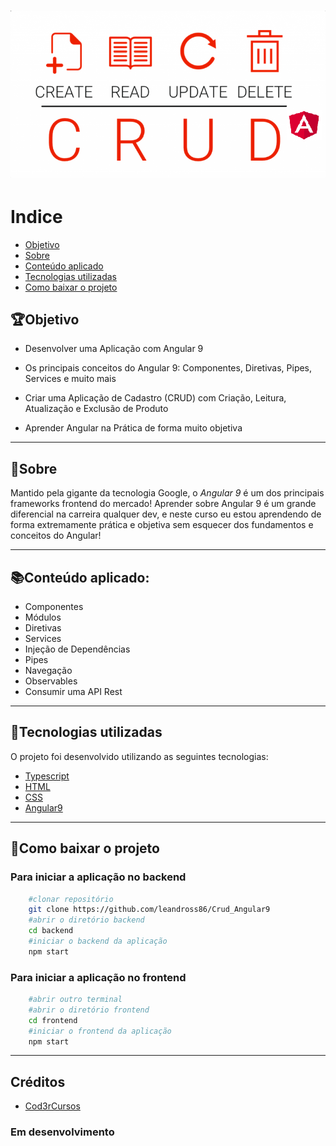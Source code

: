  <h1 align = "center">
    <img src="frontend/src/assets/img/crud_angular.png">
 </h1>


# Indice
- [Objetivo](#Objetivo)
- [Sobre](#sobre)
- [Conteúdo aplicado](#Conteúdo-aplicado)
- [Tecnologias utilizadas](#Tecnologias-utilizadas)
- [Como baixar o projeto](#Como-baixar-o-projeto)

## 🏆Objetivo

- Desenvolver uma Aplicação com Angular 9

* Os principais conceitos do Angular 9: Componentes, Diretivas, Pipes, Services e muito mais

* Criar uma Aplicação de Cadastro (CRUD) com Criação, Leitura, Atualização e Exclusão de Produto

* Aprender Angular na Prática de forma muito objetiva

---

## 📝Sobre

Mantido pela gigante da tecnologia Google, o *Angular 9* é um dos principais frameworks frontend do mercado! Aprender sobre Angular 9 é um grande diferencial na carreira qualquer dev, e neste curso eu estou aprendendo de forma extremamente prática e objetiva sem esquecer dos fundamentos e conceitos do Angular!

---

## 📚Conteúdo aplicado:

- Componentes
- Módulos
- Diretivas
- Services
- Injeção de Dependências
- Pipes
- Navegação
- Observables
- Consumir uma API Rest

---

## 🚀Tecnologias utilizadas

O projeto foi desenvolvido utilizando as seguintes tecnologias:

- [Typescript](https://www.typescriptlang.org/)
- [HTML](https://www.w3schools.com/html/)
- [CSS](https://developer.mozilla.org/pt-BR/docs/Web/CSS)
- [Angular9](https://angular.io/)

---

## 📁Como baixar o projeto

### Para iniciar a aplicação no backend
```bash 
    #clonar repositório
    git clone https://github.com/leandross86/Crud_Angular9
    #abrir o diretório backend
    cd backend
    #iniciar o backend da aplicação
    npm start
```
### Para iniciar a aplicação no frontend
```bash
    #abrir outro terminal
    #abrir o diretório frontend
    cd frontend
    #iniciar o frontend da aplicação
    npm start
```

---

## Créditos

- [Cod3rCursos](https://www.cod3r.com.br/courses/angular-9-essencial)

### Em desenvolvimento
